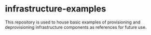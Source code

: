 # infrastructure-examples
This repository is used to house basic examples of provisioning and deprovisioning infrastructure components as references for future use.
